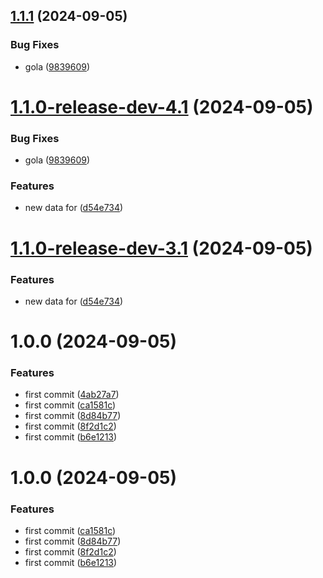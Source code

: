 ## [1.1.1](https://github.com/davidhernandez-adm/semantic-test/compare/v1.1.0...v1.1.1) (2024-09-05)


### Bug Fixes

* gola ([9839609](https://github.com/davidhernandez-adm/semantic-test/commit/98396093509f232bfdd40365d7aad81e4f30798f))

# [1.1.0-release-dev-4.1](https://github.com/davidhernandez-adm/semantic-test/compare/v1.0.0...v1.1.0-release-dev-4.1) (2024-09-05)


### Bug Fixes

* gola ([9839609](https://github.com/davidhernandez-adm/semantic-test/commit/98396093509f232bfdd40365d7aad81e4f30798f))


### Features

* new data for ([d54e734](https://github.com/davidhernandez-adm/semantic-test/commit/d54e734936a2907f0dec78f64222306bf7227b92))

# [1.1.0-release-dev-3.1](https://github.com/davidhernandez-adm/semantic-test/compare/v1.0.0...v1.1.0-release-dev-3.1) (2024-09-05)


### Features

* new data for ([d54e734](https://github.com/davidhernandez-adm/semantic-test/commit/d54e734936a2907f0dec78f64222306bf7227b92))

# 1.0.0 (2024-09-05)


### Features

* first commit ([4ab27a7](https://github.com/davidhernandez-adm/semantic-test/commit/4ab27a76b4ee5b448ceeb89a370065f39efa5a49))
* first commit ([ca1581c](https://github.com/davidhernandez-adm/semantic-test/commit/ca1581c7e752ead7a37f6dab0eac1778e6848ddb))
* first commit ([8d84b77](https://github.com/davidhernandez-adm/semantic-test/commit/8d84b77829454d1f15af8a16664cdc8432812a06))
* first commit ([8f2d1c2](https://github.com/davidhernandez-adm/semantic-test/commit/8f2d1c2783d94581c3ce92b0c33d3eefbfc200e2))
* first commit ([b6e1213](https://github.com/davidhernandez-adm/semantic-test/commit/b6e12131320ae0db83742ff848d78cf1142be4b2))

# 1.0.0 (2024-09-05)


### Features

* first commit ([ca1581c](https://github.com/davidhernandez-adm/semantic-test/commit/ca1581c7e752ead7a37f6dab0eac1778e6848ddb))
* first commit ([8d84b77](https://github.com/davidhernandez-adm/semantic-test/commit/8d84b77829454d1f15af8a16664cdc8432812a06))
* first commit ([8f2d1c2](https://github.com/davidhernandez-adm/semantic-test/commit/8f2d1c2783d94581c3ce92b0c33d3eefbfc200e2))
* first commit ([b6e1213](https://github.com/davidhernandez-adm/semantic-test/commit/b6e12131320ae0db83742ff848d78cf1142be4b2))

